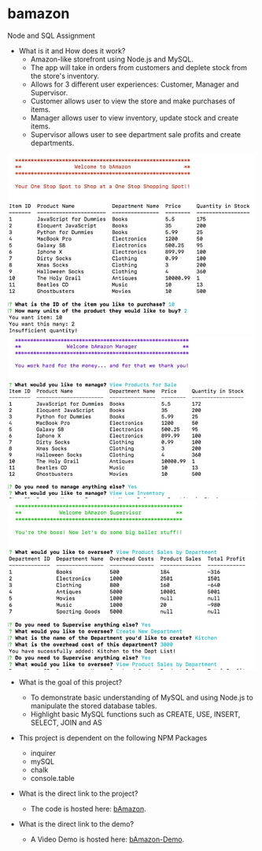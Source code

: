 # bamazon
Node and SQL Assignment

- What is it and How does it work? 
  * Amazon-like storefront using Node.js and MySQL.
  * The app will take in orders from customers and deplete stock from the store's inventory. 
  * Allows for 3 different user experiences: Customer, Manager and Supervisor.
  * Customer allows user to view the store and make purchases of items.
  * Manager allows user to view inventory, update stock and create items.
  * Supervisor allows user to see department sale profits and create departments.

![Alt text](images/bamazonCustomer.jpg?raw=true "bAmazon Screenshot1")
![Alt text](images/bamazonManager.jpg?raw=true "bAmazon Screenshot2")
![Alt text](images/bamazonSupervisor.jpg?raw=true "bAmazon Screenshot3")


- What is the goal of this project?
  * To demonstrate basic understanding of MySQL and using Node.js to manipulate the stored database tables. 
  * Highlight basic MySQL functions such as CREATE, USE, INSERT, SELECT, JOIN and AS 
  
- This project is dependent on the following NPM Packages
  * inquirer
  * mySQL
  * chalk
  * console.table
  
- What is the direct link to the project?
  * The code is hosted here: [bAmazon](https://github.com/JoseaphMankin/bamazon).
- What is the direct link to the demo?
  * A Video Demo is hosted here: [bAmazon-Demo](https://drive.google.com/file/d/1us74GDx7OUh4QXK0Z9YPQXp3xCTjaFSE/view).

  
